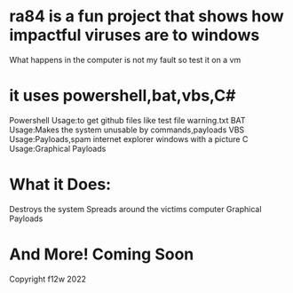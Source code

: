 # ra84 is a fun project that shows how impactful viruses are to windows
What happens in the computer is not my fault so test it on a vm
# it uses powershell,bat,vbs,C#
Powershell Usage:to get github files like test file warning.txt
BAT Usage:Makes the system unusable by commands,payloads
VBS Usage:Payloads,spam internet explorer windows with a picture
C Usage:Graphical Payloads
# What it Does:
Destroys the system
Spreads around the victims computer
Graphical Payloads 
# And More! Coming Soon
Copyright f12w 2022
